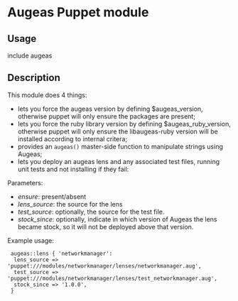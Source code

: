 # Augeas Puppet module

## Usage

  include augeas

## Description

This module does 4 things:
 
* lets you force the augeas version by defining $augeas_version, otherwise puppet will
   only ensure the packages are present;
* lets you force the ruby library version by defining $augeas_ruby_version, otherwise puppet will
   only ensure the libaugeas-ruby version will be installed according to internal critera;
* provides an `augeas()` master-side function to manipulate strings using Augeas;
* lets you deploy an augeas lens and any associated test files, running unit tests and not installing if they fail:

Parameters:

- *ensure*: present/absent
- *lens_source*: the source for the lens
- *test_source*: optionally, the source for the test file.
- *stock_since*: optionally, indicate in which version of Augeas
  the lens became stock, so it will not be deployed above that version.

Example usage:

     augeas::lens { 'networkmanager':
      lens_source => 'puppet:///modules/networkmanager/lenses/networkmanager.aug',
      test_source => 'puppet:///modules/networkmanager/lenses/test_networkmanager.aug',
      stock_since => '1.0.0',
     }
